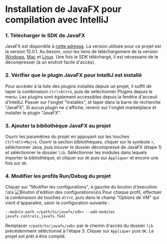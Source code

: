 # Installation de JavaFX pour compilation avec IntelliJ

### 1. Télécharger le SDK de JavaFX
JavaFX est disponible à [cette adresse](https://gluonhq.com/products/javafx/). La version utilisée pour ce projet est la version 15.0.1. 
Au besoin, voici les liens de téléchargement de la version [Windows](https://download2.gluonhq.com/openjfx/15.0.1/openjfx-15.0.1_windows-x64_bin-sdk.zip), [Mac](https://download2.gluonhq.com/openjfx/15.0.1/openjfx-15.0.1_osx-x64_bin-sdk.zip) et [Linux](https://download2.gluonhq.com/openjfx/15.0.1/openjfx-15.0.1_linux-x64_bin-sdk.zip).
Une fois le SDK téléchargé, il est nécessaire de le décompresser (à un endroit facile d'accès).

### 2. Vérifier que le plugin JavaFX pour IntelliJ est installé
Pour accèder à la liste des plugins installés depuis un projet, il suffit de taper la combinaison `Ctrl+Alt+S`, puis de séléctionner Plugins depuis le menu. Les plugins sont également accessibles depuis la fenêtre d'acceuil d'IntelliJ. Passer sur l'onglet "Installés", et taper dans la barre de recherche "JavaFX". Si aucun plugin ne s'affiche, revenir sur l'onglet marketplace et installer le plugin "JavaFX".

### 3. Ajouter la bibliothèque JavaFX au projet
Ouvrir les paramètres du projet en appuyant sur les touches `Ctrl+Alt+Maj+S`. Ouvrir la section bibliothèques, cliquer sur le symbole `+`, séléctionner Java, puis trouver le dossier décompressé de JavaFX (étape 1) et séléctionner le dossier `lib`. Séléctionner les modules dans lequels importer la bibliothèque, et cliquer sur `OK` puis sur `Appliquer` et encore une fois sur `OK`.

### 4. Modifier les profils Run/Debug du projet
Cliquer sur "Modifier les configurations", à gauche du bouton d'execution :\s\s
![Bouton d'édition des configurations](https://i.imgur.com/FP5iPKO.png)\s\s
Pour chaque profil, effectuer la combinaison de touches `Alt+V`, puis dans le champ "Options de VM" qui vient d'apparaitre, saisir la configuration suivante : 
```
--module-path </path/to/javafx/sdk> --add-modules javafx.controls,javafx.fxml
```
Remplacer `</path/to/javafx/sdk>` par le chemin d'accès du dossier `lib` précédemment séléctionné à l'étape 3. Cliquer sur `Appliquer` puis `OK`. Le projet est prêt à être compilé.